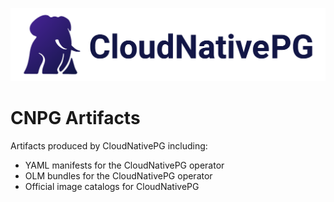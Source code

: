 [![CloudNativePG](./logo/cloudnativepg.png)](https://cloudnative-pg.io/)

# CNPG Artifacts

Artifacts produced by CloudNativePG including:

- YAML manifests for the CloudNativePG operator
- OLM bundles for the CloudNativePG operator
- Official image catalogs for CloudNativePG

